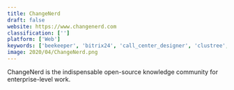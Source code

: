 ```yaml
---
title: ChangeNerd
draft: false 
website: https://www.changenerd.com
classification: ['']
platform: ['Web']
keywords: ['beekeeper', 'bitrix24', 'call_center_designer', 'clustree', 'cornerthought', 'easydata', 'holy-dis_planexa', 'invision_wfm', 'inova_desktop_presenter', 'knoahsoft_harmony', 'mobiwork_mws', 'redbooks', 'workfusion', 'workjam', 'zuus_workforce', 'nguvu']
image: 2020/04/ChangeNerd.png
---
```

ChangeNerd is the indispensable open-source knowledge community for enterprise-level work.